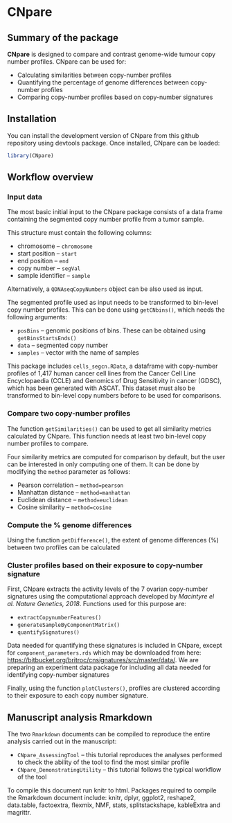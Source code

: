 
<!-- README.md is generated from README.Rmd. Please edit that file -->

# CNpare

## Summary of the package

**CNpare** is designed to compare and contrast genome-wide tumour copy
number profiles. CNpare can be used for:

-   Calculating similarities between copy-number profiles
-   Quantifying the percentage of genome differences between copy-number
    profiles
-   Comparing copy-number profiles based on copy-number signatures

## Installation

You can install the development version of CNpare from this github
repository using devtools package. Once installed, CNpare can be loaded:

``` r
library(CNpare)
```

## Workflow overview

### Input data

The most basic initial input to the CNpare package consists of a data
frame containing the segmented copy number profile from a tumor sample.

This structure must contain the following columns:

-   chromosome – `chromosome`
-   start position – `start`
-   end position – `end`
-   copy number – `segVal`
-   sample identifier – `sample`

Alternatively, a `QDNAseqCopyNumbers` object can be also used as input.

The segmented profile used as input needs to be transformed to bin-level
copy number profiles. This can be done using `getCNbins()`, which needs
the following arguments:

-   `posBins` – genomic positions of bins. These can be obtained using
    `getBinsStartsEnds()`
-   `data` – segmented copy number
-   `samples` – vector with the name of samples

This package includes `cells_segcn.RData`, a dataframe with copy-number
profiles of 1,417 human cancer cell lines from the Cancer Cell Line
Encyclopaedia (CCLE) and Genomics of Drug Sensitivity in cancer (GDSC),
which has been generated with ASCAT. This dataset must also be
transformed to bin-level copy numbers before to be used for comparisons.

### Compare two copy-number profiles

The function `getSimilarities()` can be used to get all similarity
metrics calculated by CNpare. This function needs at least two bin-level
copy number profiles to compare.

Four similarity metrics are computed for comparison by default, but the
user can be interested in only computing one of them. It can be done by
modifying the `method` parameter as follows:

-   Pearson correlation – `method=pearson`
-   Manhattan distance – `method=manhattan`
-   Euclidean distance – `method=euclidean`
-   Cosine similarity – `method=cosine`

### Compute the % genome differences

Using the function `getDifference()`, the extent of genome differences
(%) between two profiles can be calculated

### Cluster profiles based on their exposure to copy-number signature

First, CNpare extracts the activity levels of the 7 ovarian copy-number
signatures using the computational approach developed by *Macintyre el
al. Nature Genetics, 2018*. Functions used for this purpose are:

-   `extractCopynumberFeatures()`
-   `generateSampleByComponentMatrix()`
-   `quantifySignatures()`

Data needed for quantifying these signatures is included in CNpare,
except for `component_parameters.rds` which may be downloaded from here:
<https://bitbucket.org/britroc/cnsignatures/src/master/data/>. We are
preparing an experiment data package for including all data needed for
identifying copy-number signatures

Finally, using the function `plotClusters()`, profiles are clustered
according to their exposure to each copy number signature.

## Manuscript analysis Rmarkdown

The two `Rmarkdown` documents can be compiled to reproduce the entire
analysis carried out in the manuscript:

-   `CNpare_AssessingTool` – this tutorial reproduces the analyses
    performed to check the ability of the tool to find the most similar
    profile
-   `CNpare_DemonstratingUtility` – this tutorial follows the typical
    workflow of the tool

To compile this document run knitr to html. Packages required to compile
the Rmarkdown document include: knitr, dplyr, ggplot2, reshape2,
data.table, factoextra, flexmix, NMF, stats, splitstackshape, kableExtra
and magrittr.
